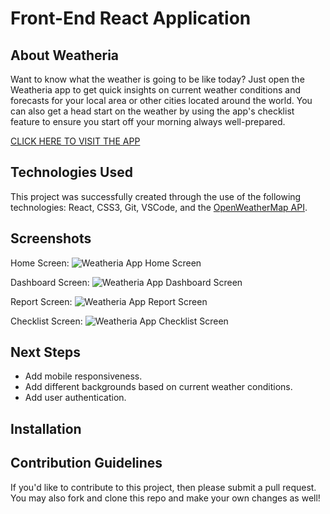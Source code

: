 # Front-End React Application

## About Weatheria
Want to know what the weather is going to be like today? Just open the Weatheria app to get quick insights on current weather conditions and forecasts for your local area or other cities located around the world. You can also get a head start on the weather by using the app's checklist feature to ensure you start off your morning always well-prepared.

<a href="https://weatheria-p3.netlify.app/">CLICK HERE TO VISIT THE APP</a>

## Technologies Used
This project was successfully created through the use of the following technologies: React, CSS3, Git, VSCode, and the <a href="https://openweathermap.org/api">OpenWeatherMap API</a>.

## Screenshots

Home Screen:
<img src="https://i.imgur.com/HflU0at.png" alt="Weatheria App Home Screen">

Dashboard Screen:
<img src="https://i.imgur.com/jcVQISQ.png" alt="Weatheria App Dashboard Screen">

Report Screen:
<img src="https://i.imgur.com/Di6wnwf.png" alt="Weatheria App Report Screen">

Checklist Screen:
<img src="https://i.imgur.com/xucSYFp.png" alt="Weatheria App Checklist Screen">

## Next Steps
- Add mobile responsiveness.
- Add different backgrounds based on current weather conditions.
- Add user authentication.

## Installation


## Contribution Guidelines
If you'd like to contribute to this project, then please submit a pull request. You may also fork and clone this repo and make your own changes as well!